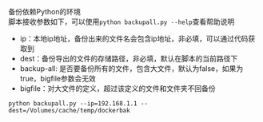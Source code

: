 备份依赖Python的环境  
脚本接收参数如下，可以使用`python backupall.py --help`查看帮助说明
- ip：本地ip地址，备份出来的文件名会包含ip地址，非必填，可以通过代码获取到  
- dest：备份导出的文件的存储路径，非必填，默认在脚本的当前路径下  
- backup-all: 是否要备份所有的文件，包含大文件，默认为false，如果为true，bigfile参数会无效  
- bigfile：对大文件的定义，超过该定义的文件和文件夹不回备份
```
python backupall.py --ip=192.168.1.1 --dest=/Volumes/cache/temp/dockerbak
```
